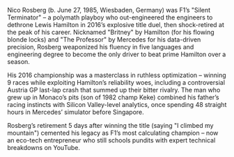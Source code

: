 Nico Rosberg (b. June 27, 1985, Wiesbaden, Germany) was F1’s "Silent Terminator" – a polymath playboy who out-engineered the engineers to dethrone Lewis Hamilton in 2016’s explosive title duel, then shock-retired at the peak of his career. Nicknamed "Britney" by Hamilton (for his flowing blonde locks) and "The Professor" by Mercedes for his data-driven precision, Rosberg weaponized his fluency in five languages and engineering degree to become the only driver to beat prime Hamilton over a season.

His 2016 championship was a masterclass in ruthless optimization – winning 9 races while exploiting Hamilton’s reliability woes, including a controversial Austria GP last-lap crash that summed up their bitter rivalry. The man who grew up in Monaco’s pits (son of 1982 champ Keke) combined his father’s racing instincts with Silicon Valley-level analytics, once spending 48 straight hours in Mercedes’ simulator before Singapore.

Rosberg’s retirement 5 days after winning the title (saying "I climbed my mountain") cemented his legacy as F1’s most calculating champion – now an eco-tech entrepreneur who still schools pundits with expert technical breakdowns on YouTube.